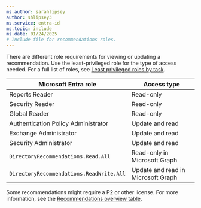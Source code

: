 ```yaml
---
ms.author: sarahlipsey
author: shlipsey3
ms.service: entra-id
ms.topic: include
ms.date: 01/24/2025
# Include file for recommendations roles.
---
```


There are different role requirements for viewing or updating a recommendation. Use the least-privileged role for the type of access needed. For a full list of roles, see [Least privileged roles by task](../identity/role-based-access-control/delegate-by-task.md#monitoring-and-health---recommendations-least-privileged-roles).

| Microsoft Entra role | Access type |
|---- |---- |
| Reports Reader | Read-only |
| Security Reader | Read-only |
| Global Reader | Read-only |
| Authentication Policy Administrator | Update and read |
| Exchange Administrator | Update and read |
| Security Administrator | Update and read |
| `DirectoryRecommendations.Read.All` | Read-only in Microsoft Graph |
| `DirectoryRecommendations.ReadWrite.All` | Update and read in Microsoft Graph |

Some recommendations might require a P2 or other license. For more information, see the [Recommendations overview table](../identity/monitoring-health/overview-recommendations.md#recommendations-overview-table).